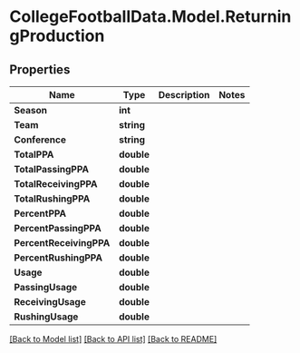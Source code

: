 # CollegeFootballData.Model.ReturningProduction

## Properties

Name | Type | Description | Notes
------------ | ------------- | ------------- | -------------
**Season** | **int** |  | 
**Team** | **string** |  | 
**Conference** | **string** |  | 
**TotalPPA** | **double** |  | 
**TotalPassingPPA** | **double** |  | 
**TotalReceivingPPA** | **double** |  | 
**TotalRushingPPA** | **double** |  | 
**PercentPPA** | **double** |  | 
**PercentPassingPPA** | **double** |  | 
**PercentReceivingPPA** | **double** |  | 
**PercentRushingPPA** | **double** |  | 
**Usage** | **double** |  | 
**PassingUsage** | **double** |  | 
**ReceivingUsage** | **double** |  | 
**RushingUsage** | **double** |  | 

[[Back to Model list]](../../README.md#documentation-for-models) [[Back to API list]](../../README.md#documentation-for-api-endpoints) [[Back to README]](../../README.md)

